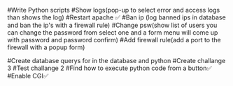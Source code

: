 #Write Python scripts
    #Show logs(pop-up to select error and access logs than shows the log)
    #Restart apache ✅
    #Ban ip (log banned ips in database and ban the ip's with a firewall rule)
    #Change psw(show list of users you can change the password from select one and a form menu will come up with password and password confirm)
    #Add firewall rule(add a port to the firewall with a popup form)

#Create database querys for in the database and python 
#Create challange 3
#Test challange 2
#Find how to execute python code from a button✅
#Enable CGI✅